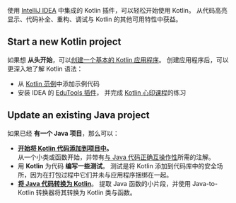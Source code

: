 [//]: # (title: Kotlin 入门)

使用 [IntelliJ IDEA](https://www.jetbrains.com/idea/) 中集成的 Kotlin 插件，可以轻松开始使用 Kotlin。
从代码高亮显示、代码补全、重构、调试与 Kotlin 的其他可用特性中获益。

## Start a new Kotlin project

如果想 **从头开始**，可以[创建一个基本的 Kotlin 应用程序](jvm-get-started.md)。
创建应用程序后，可以更深入地了解 Kotlin 语法：

*   从 [Kotlin 范例](https://play.kotlinlang.org/byExample/overview)中添加示例代码
*   安装 IDEA 的 [EduTools 插件](https://plugins.jetbrains.com/plugin/10081-edutools)，
    并完成 [Kotlin 心印课程](https://www.jetbrains.com/help/education/learner-start-guide.html?section=Kotlin%20Koans)的练习

## Update an existing Java project

如果已经 **有一个 Java 项目**，那么可以：

*   **[开始将 Kotlin 代码添加到项目中](mixing-java-kotlin-intellij.md)。**  
从一个小类或函数开始，并带有[与 Java 代码正确互操作性](java-interop.md)所需的注解。
*   用 **Kotlin** 为代码 **编写一些测试**。
    测试是将 Kotlin 添加到代码库中的安全场所，因为在打包过程中它们并未与应用程序捆绑在一起。
*   **[将 Java 代码转换为 Kotlin](mixing-java-kotlin-intellij.md#converting-an-existing-java-file-to-kotlin-with-j2k)**。
    提取 Java 函数的小片段，并使用 Java-to-Kotlin 转换器将其转换为 Kotlin 类与函数。

